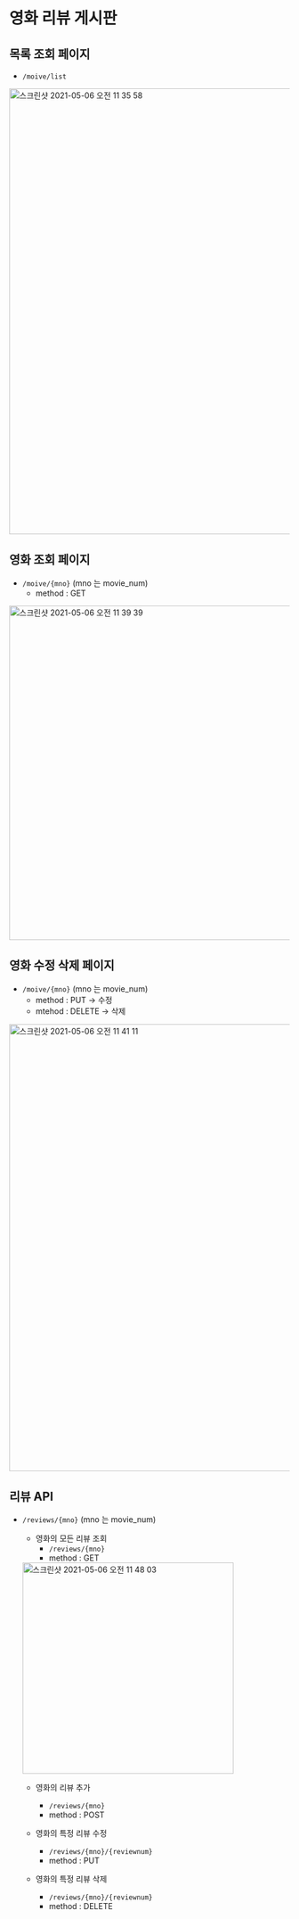 # 영화 리뷰 게시판

## 목록 조회 페이지

* `/moive/list` 

<img width="800" alt="스크린샷 2021-05-06 오전 11 35 58" src="https://user-images.githubusercontent.com/47476276/117234060-40f73100-ae5f-11eb-81d3-56abafc62c5c.png">


## 영화 조회 페이지

* `/moive/{mno}` (mno 는 movie_num)
  * method : GET

<img width="600" alt="스크린샷 2021-05-06 오전 11 39 39" src="https://user-images.githubusercontent.com/47476276/117234328-c0850000-ae5f-11eb-9625-c0f9763989a7.png">

## 영화 수정 삭제 페이지
* `/moive/{mno}` (mno 는 movie_num)
  * method : PUT -> 수정
  * mtehod : DELETE -> 삭제
  
<img width="802" alt="스크린샷 2021-05-06 오전 11 41 11" src="https://user-images.githubusercontent.com/47476276/117234440-f75b1600-ae5f-11eb-8417-8928611cd00d.png">

## 리뷰 API

* `/reviews/{mno}` (mno 는 movie_num)
  * 영화의 모든 리뷰 조회
    * `/reviews/{mno}` 
    * method : GET
  
  <img width="379" alt="스크린샷 2021-05-06 오전 11 48 03" src="https://user-images.githubusercontent.com/47476276/117234976-efe83c80-ae60-11eb-8977-2fe608a6fc61.png">
  
  * 영화의 리뷰 추가
    * `/reviews/{mno}` 
    * method : POST
    
  * 영화의 특정 리뷰 수정
    * `/reviews/{mno}/{reviewnum}`
    * method : PUT
    
  * 영화의 특정 리뷰 삭제
    * `/reviews/{mno}/{reviewnum}`
    * method : DELETE
